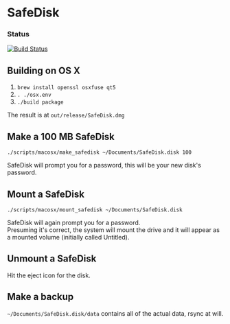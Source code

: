 SafeDisk
========

### Status
[![Build Status](https://travis-ci.org/safedisk/safedisk.svg)](https://travis-ci.org/safedisk/safedisk)

Building on OS X
--------
1. `brew install openssl osxfuse qt5`
1. `. ./osx.env`
1. `./build package`

The result is at `out/release/SafeDisk.dmg`

Make a 100 MB SafeDisk
-----------------
`./scripts/macosx/make_safedisk ~/Documents/SafeDisk.disk 100`

SafeDisk will prompt you for a password, this will be your new disk's password.

Mount a SafeDisk
------------
`./scripts/macosx/mount_safedisk ~/Documents/SafeDisk.disk`

SafeDisk will again prompt you for a password.  
Presuming it's correct, the system will mount the drive
and it will appear as a mounted volume (initially called Untitled).

Unmount a SafeDisk
------------------
Hit the eject icon for the disk.  

Make a backup
------------------
`~/Documents/SafeDisk.disk/data` contains all of the actual data, rsync at will.
